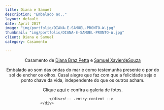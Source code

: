 ```yaml
---
title: Diana e Samuel
description: "Embalado ao.."
layout: default
date: April 2017
image: "img/portfolio/DIANA-E-SAMUEL-PRONTO-W.jpg"
thumbnail: "img/portfolio/DIANA-E-SAMUEL-PRONTO-W.jpg"
client: Diana e Samuel
category: Casamento

---
```


<div class="grid">
					<div class="c-8">
						<div class="entry-content">
							<p style="text-align: center;">Casamento de  <a id="js_14" href="https://www.facebook.com/diana.petta" target="_blank" data-hovercard="/ajax/hovercard/user.php?id=608514494">Diana Braz Petta</a> e <a href="https://www.facebook.com/samuelxs" target="_blank" data-hovercard="/ajax/hovercard/user.php?id=1077007739">Samuel XavierdeSouza</a></p>
							<p style="text-align: center;">Embalado ao som das ondas do mar e como testemunha presente o por do sol de encher os olhos. Casal alegre que faz com que a felicidade seja o ponto chave da vida, independente do que os outros acham.</p>
							<p style="text-align: center;">Clique <a title="aqui" href="http://www.facebook.com/media/set/?set=a.375890802467707.84824.100001403704209&amp;type=3" target="_blank">aqui</a> e confira a galeria de fotos.</p>
							<p style="text-align: center;">
				
						</div><!-- .entry-content -->
					</div>